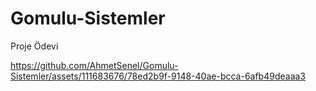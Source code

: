 # Gomulu-Sistemler
Proje Ödevi

https://github.com/AhmetSenel/Gomulu-Sistemler/assets/111683676/78ed2b9f-9148-40ae-bcca-6afb49deaaa3


